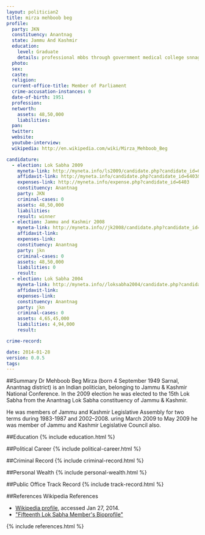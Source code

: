 ```yaml
---
layout: politician2
title: mirza mehboob beg
profile: 
  party: JKN
  constituency: Anantnag
  state: Jammu And Kashmir
  education: 
    level: Graduate
    details: professional mbbs through government medical college snnagar
  photo: 
  sex: 
  caste: 
  religion: 
  current-office-title: Member of Parliament
  crime-accusation-instances: 0
  date-of-birth: 1951
  profession: 
  networth: 
    assets: 48,50,000
    liabilities: 
  pan: 
  twitter: 
  website: 
  youtube-interview: 
  wikipedia: http://en.wikipedia.com/wiki/Mirza_Mehboob_Beg

candidature: 
  - election: Lok Sabha 2009
    myneta-link: http://myneta.info/ls2009/candidate.php?candidate_id=6403
    affidavit-link: http://myneta.info/candidate.php?candidate_id=6403&scan=original
    expenses-link: http://myneta.info/expense.php?candidate_id=6403
    constituency: Anantnag 
    party: JKN
    criminal-cases: 0
    assets: 48,50,000
    liabilities: 
    result: winner 
  - election: Jammu and Kashmir 2008
    myneta-link: http://myneta.info//jk2008/candidate.php?candidate_id=645
    affidavit-link: 
    expenses-link: 
    constituency: Anantnag 
    party: jkn
    criminal-cases: 0
    assets: 48,50,000
    liabilities: 0
    result:  
  - election: Lok Sabha 2004
    myneta-link: http://myneta.info//loksabha2004/candidate.php?candidate_id=1377
    affidavit-link: 
    expenses-link: 
    constituency: Anantnag 
    party: jkn
    criminal-cases: 0
    assets: 4,65,45,000
    liabilities: 4,94,000
    result:  

crime-record: 

date: 2014-01-28
version: 0.0.5
tags: 
---
```

##Summary
Dr Mehboob Beg Mirza (born 4 September 1949 Sarnal, Anantnag district) is an Indian politician, belonging to Jammu & Kashmir National Conference. In the 2009 election he was elected to the 15th Lok Sabha from the Anantnag Lok Sabha constituency of Jammu & Kashmir.

He was members of Jammu and Kashmir Legislative Assembly for two terms during 1983-1987 and 2002–2008. uring March 2009 to May 2009 he was member of Jammu and Kashmir Legislative Council also.


##Education
{% include education.html %}


##Political Career
{% include political-career.html %}


##Criminal Record
{% include criminal-record.html %}


##Personal Wealth
{% include personal-wealth.html %}


##Public Office Track Record
{% include track-record.html %}


##References
Wikipedia References
- [Wikipedia profile]({{page.profile.wikipedia}}), accessed Jan 27, 2014.
- ["Fifteenth Lok Sabha Member's Bioprofile"][wiki1]

[wiki1]: http://164.100.47.132/LssNew/Members/Biography.aspx?mpsno=4334


{% include references.html %}
